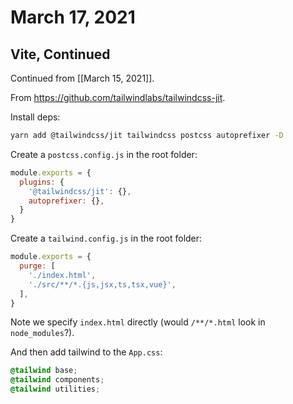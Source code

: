 # March 17, 2021

## Vite, Continued

Continued from [[March 15, 2021]].

From https://github.com/tailwindlabs/tailwindcss-jit.

Install deps:

```bash
yarn add @tailwindcss/jit tailwindcss postcss autoprefixer -D
```

Create a `postcss.config.js` in the root folder:

```javascript
module.exports = {
  plugins: {
    '@tailwindcss/jit': {},
    autoprefixer: {},
  }
}
```

Create a `tailwind.config.js` in the root folder:
```javascript
module.exports = {
  purge: [
    './index.html',
    './src/**/*.{js,jsx,ts,tsx,vue}',
  ],
}
```

Note we specify `index.html` directly (would `/**/*.html` look in `node_modules`?).

And then add tailwind to the `App.css`:

```css
@tailwind base;
@tailwind components;
@tailwind utilities;
```